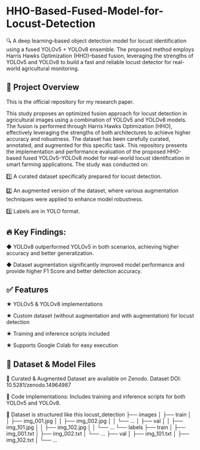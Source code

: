 # HHO-Based-Fused-Model-for-Locust-Detection
🔍 A deep learning–based object detection model for locust identification using a fused YOLOv5 + YOLOv8 ensemble. The proposed method employs Harris Hawks Optimization (HHO)–based fusion, leveraging the strengths of YOLOv5 and YOLOv8 to build a fast and reliable locust detector for real-world agricultural monitoring.

## 📌 Project Overview
This is the official repository for my research paper.

This study proposes an optimized fusion approach for locust detection in agricultural images using a combination of YOLOv5 and YOLOv8 models. The fusion is performed through Harris Hawks Optimization (HHO), effectively leveraging the strengths of both architectures to achieve higher accuracy and robustness. The dataset has been carefully curated, annotated, and augmented for this specific task.
This repository presents the implementation and performance evaluation of the proposed HHO-based fused YOLOv5–YOLOv8 model for real-world locust identification in smart farming applications. The study was conducted on:

1️⃣ A curated dataset specifically prepared for locust detection.

2️⃣ An augmented version of the dataset, where various augmentation techniques were applied to enhance model robustness.

3️⃣ Labels are in YOLO format.

## 🔥 Key Findings:
◆ YOLOv8 outperformed YOLOv5 in both scenarios, achieving higher accuracy and better generalization.

◆ Dataset augmentation significantly improved model performance and provide higher F1 Score and better detection accuracy.

## ✅ Features
★ YOLOv5 & YOLOv8 implementations

★ Custom dataset (without augmentation and with augmentation) for locust detection

★ Training and inference scripts included

★ Supports Google Colab for easy execution

## 📁 Dataset & Model Files
🔹 Curated & Augmented Dataset are available on Zenodo. Dataset DOI: 10.5281/zenodo.14964987

🔹 Code Implementations: Includes training and inference scripts for both YOLOv5 and YOLOv8.

🔹 Dataset is structured like this
locust_detection
├── images
│ ├── train
│ │ ├── img_001.jpg
│ │ ├── img_002.jpg
│ │ └── ...
│ ├── val
│ │ ├── img_101.jpg
│ │ ├── img_102.jpg
│ │ └── ...
└── labels
├── train
│ ├── img_001.txt
│ ├── img_002.txt
│ └── ...
├── val
│ ├── img_101.txt
│ ├── img_102.txt
│ └── ...
